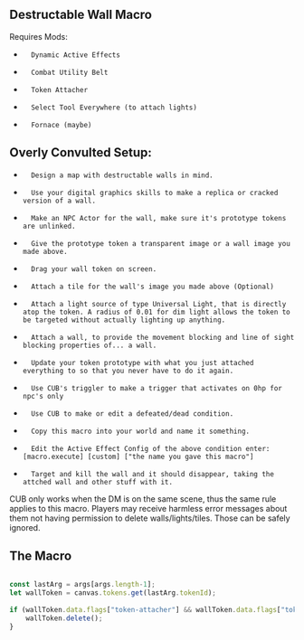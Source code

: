 ## Destructable Wall Macro
Requires Mods:
*		Dynamic Active Effects
*		Combat Utility Belt
*		Token Attacher
*		Select Tool Everywhere (to attach lights)
*		Fornace (maybe)
## Overly Convulted Setup:
*		Design a map with destructable walls in mind.
*		Use your digital graphics skills to make a replica or cracked version of a wall.
*		Make an NPC Actor for the wall, make sure it's prototype tokens are unlinked.
*		Give the prototype token a transparent image or a wall image you made above. 
*		Drag your wall token on screen. 
*		Attach a tile for the wall's image you made above (Optional)
*		Attach a light source of type Universal Light, that is directly atop the token. A radius of 0.01 for dim light allows the token to be targeted without actually lighting up anything.
*		Attach a wall, to provide the movement blocking and line of sight blocking properties of... a wall.
*		Update your token prototype with what you just attached everything to so that you never have to do it again.
*		Use CUB's triggler to make a trigger that activates on 0hp for npc's only
*		Use CUB to make or edit a defeated/dead condition.
*		Copy this macro into your world and name it something.
*		Edit the Active Effect Config of the above condition enter: [macro.execute] [custom] ["the name you gave this macro"]
*		Target and kill the wall and it should disappear, taking the attched wall and other stuff with it.
CUB only works when the DM is on the same scene, thus the same rule applies to this macro.
Players may receive harmless error messages about them not having permission to delete walls/lights/tiles. Those can be safely ignored.

## The Macro
```javascript

const lastArg = args[args.length-1];
let wallToken = canvas.tokens.get(lastArg.tokenId);
			
if (wallToken.data.flags["token-attacher"] && wallToken.data.flags["token-attacher"].attached["Wall"].length > 0) {
	wallToken.delete();
}
```
